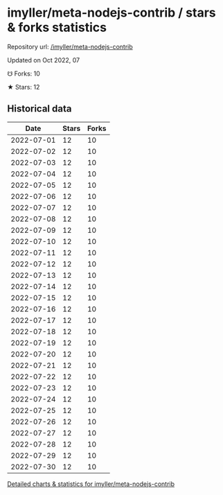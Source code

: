 # imyller/meta-nodejs-contrib / stars & forks statistics

Repository url: [/imyller/meta-nodejs-contrib](https://github.com/imyller/meta-nodejs-contrib)

Updated on Oct 2022, 07

☋ Forks: 10

★ Stars: 12

## Historical data
| Date | Stars | Forks |
|------|-------|-------|
| 2022-07-01 | 12 | 10 | 
| 2022-07-02 | 12 | 10 | 
| 2022-07-03 | 12 | 10 | 
| 2022-07-04 | 12 | 10 | 
| 2022-07-05 | 12 | 10 | 
| 2022-07-06 | 12 | 10 | 
| 2022-07-07 | 12 | 10 | 
| 2022-07-08 | 12 | 10 | 
| 2022-07-09 | 12 | 10 | 
| 2022-07-10 | 12 | 10 | 
| 2022-07-11 | 12 | 10 | 
| 2022-07-12 | 12 | 10 | 
| 2022-07-13 | 12 | 10 | 
| 2022-07-14 | 12 | 10 | 
| 2022-07-15 | 12 | 10 | 
| 2022-07-16 | 12 | 10 | 
| 2022-07-17 | 12 | 10 | 
| 2022-07-18 | 12 | 10 | 
| 2022-07-19 | 12 | 10 | 
| 2022-07-20 | 12 | 10 | 
| 2022-07-21 | 12 | 10 | 
| 2022-07-22 | 12 | 10 | 
| 2022-07-23 | 12 | 10 | 
| 2022-07-24 | 12 | 10 | 
| 2022-07-25 | 12 | 10 | 
| 2022-07-26 | 12 | 10 | 
| 2022-07-27 | 12 | 10 | 
| 2022-07-28 | 12 | 10 | 
| 2022-07-29 | 12 | 10 | 
| 2022-07-30 | 12 | 10 | 


[Detailed charts & statistics for imyller/meta-nodejs-contrib](https://reviewgithub.com/rep/imyller/meta-nodejs-contrib)
